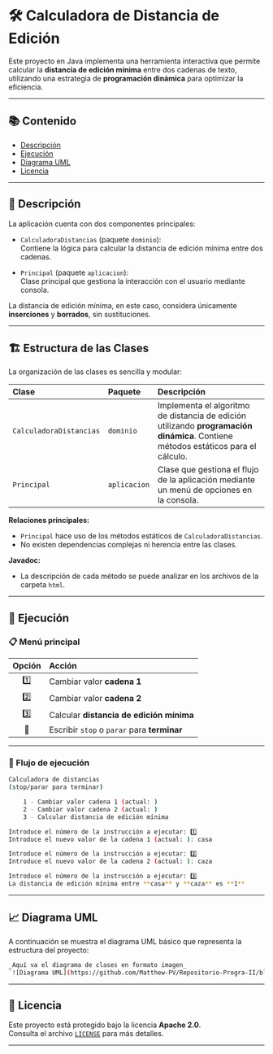 # 🛠️ Calculadora de Distancia de Edición

Este proyecto en Java implementa una herramienta interactiva que permite calcular la **distancia de edición mínima** entre dos cadenas de texto, utilizando una estrategia de **programación dinámica** para optimizar la eficiencia.

---

## 📚 Contenido

- [Descripción](#descripción)
- [Ejecución](#ejecución)
- [Diagrama UML](#diagrama-uml)
- [Licencia](#licencia)

---

## 📖 Descripción

La aplicación cuenta con dos componentes principales:

- `CalculadoraDistancias` (paquete `dominio`):  
  Contiene la lógica para calcular la distancia de edición mínima entre dos cadenas.

- `Principal` (paquete `aplicacion`):  
  Clase principal que gestiona la interacción con el usuario mediante consola.

La distancia de edición mínima, en este caso, considera únicamente **inserciones** y **borrados**, sin sustituciones.

---

## 🏗️ Estructura de las Clases

La organización de las clases es sencilla y modular:

| Clase                  | Paquete       | Descripción |
|:-----------------------|:--------------|:------------|
| `CalculadoraDistancias` | `dominio`     | Implementa el algoritmo de distancia de edición utilizando **programación dinámica**. Contiene métodos estáticos para el cálculo. |
| `Principal`             | `aplicacion`  | Clase que gestiona el flujo de la aplicación mediante un menú de opciones en la consola. |

**Relaciones principales:**

- `Principal` hace uso de los métodos estáticos de `CalculadoraDistancias`.
- No existen dependencias complejas ni herencia entre las clases.

**Javadoc:**
- La descripción de cada método se puede analizar en los archivos de la carpeta `html`.

---

## 🏃 Ejecución

### 📋 Menú principal

| Opción | Acción |
|:------:|:------ |
| 1️⃣    | Cambiar valor **cadena 1** |
| 2️⃣    | Cambiar valor **cadena 2** |
| 3️⃣    | Calcular **distancia de edición mínima** |
| 🛑     | Escribir `stop` o `parar` para **terminar** |

---

### 🚀 Flujo de ejecución

```bash
Calculadora de distancias
(stop/parar para terminar)

    1 - Cambiar valor cadena 1 (actual: )
    2 - Cambiar valor cadena 2 (actual: )
    3 - Calcular distancia de edición mínima

Introduce el número de la instrucción a ejecutar: 1️⃣
Introduce el nuevo valor de la cadena 1 (actual: ): casa

Introduce el número de la instrucción a ejecutar: 2️⃣
Introduce el nuevo valor de la cadena 2 (actual: ): caza

Introduce el número de la instrucción a ejecutar: 3️⃣
La distancia de edición mínima entre **casa** y **caza** es **1**
```

---

## 📈 Diagrama UML

A continuación se muestra el diagrama UML básico que representa la estructura del proyecto:

```bash
_Aquí va el diagrama de clases en formato imagen_  
`![Diagrama UML](https://github.com/Matthew-PV/Repositorio-Progra-II/blob/ea156f4b8e5c60845e44d6502158de94e83f905b/Pr%C3%A1cticas/Pr%C3%A1ctica%204/Diagrama%20UML.png)`
```

---

## 📜 Licencia

Este proyecto está protegido bajo la licencia **Apache 2.0**.  
Consulta el archivo [`LICENSE`](LICENSE) para más detalles.

---
